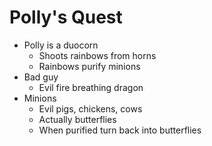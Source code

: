 # Polly's Quest

- Polly is a duocorn
  - Shoots rainbows from horns
  - Rainbows purify minions
- Bad guy
  - Evil fire breathing dragon
- Minions
  - Evil pigs, chickens, cows
  - Actually butterflies
  - When purified turn back into butterflies
